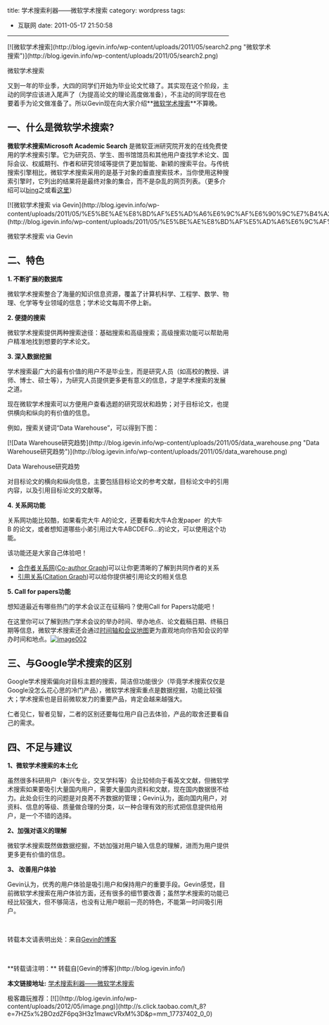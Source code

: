 title: 学术搜索利器——微软学术搜索
category: wordpress
tags:
- 互联网
date: 2011-05-17 21:50:58
---

<div id="attachment_1523" style="width: 610px" class="wp-caption aligncenter">[![微软学术搜索](http://blog.igevin.info/wp-content/uploads/2011/05/search2.png "微软学术搜索")](http://blog.igevin.info/wp-content/uploads/2011/05/search2.png)

微软学术搜索
</div>

又到一年的毕业季，大四的同学们开始为毕业论文忙碌了。其实现在这个阶段，主动的同学应该进入尾声了（为提高论文的理论高度做准备），不主动的同学现在也要着手为论文做准备了。所以Gevin现在向大家介绍**[微软学术搜索](http://academic.research.microsoft.com/)**不算晚。

## 一、什么是微软学术搜索?

**微软学术搜索Microsoft Academic Search** 是微软亚洲研究院开发的在线免费使用的学术搜索引擎。它为研究员、学生、图书馆馆员和其他用户查找学术论文、国际会议、权威期刊、作者和研究领域等提供了更加智能、新颖的搜索平台。与传统搜索引擎相比，微软学术搜索采用的是基于对象的垂直搜索技术，当你使用这种搜索引擎时，它列出的结果将是最终对象的集合，而不是杂乱的网页列表。（更多介绍可以[bing](http://cn.bing.com/?mkt=zh-CN)之或看[这里](http://baike.baidu.com/view/3320105.htm)）

<div id="attachment_1524" style="width: 1029px" class="wp-caption aligncenter">[![微软学术搜索 via Gevin](http://blog.igevin.info/wp-content/uploads/2011/05/%E5%BE%AE%E8%BD%AF%E5%AD%A6%E6%9C%AF%E6%90%9C%E7%B4%A2.png "微软学术搜索 via Gevin")](http://blog.igevin.info/wp-content/uploads/2011/05/%E5%BE%AE%E8%BD%AF%E5%AD%A6%E6%9C%AF%E6%90%9C%E7%B4%A2.png)

微软学术搜索 via Gevin
</div>

## 二、特色

**1\. 不断扩展的数据库**

微软学术搜索整合了海量的知识信息资源，覆盖了计算机科学、工程学、数学、物理、化学等专业领域的信息；学术论文每周不停上新。

**<span id="more-1262"></span>2\. 便捷的搜索**

微软学术搜索提供两种搜索途径：基础搜索和高级搜索；高级搜索功能可以帮助用户精准地找到想要的学术论文。

**3\. 深入数据挖掘**

学术搜索最广大的最有价值的用户不是毕业生，而是研究人员（如高校的教授、讲师、博士、硕士等），为研究人员提供更多更有意义的信息，才是学术搜索的发展之道。

现在微软学术搜索可以方便用户查看选题的研究现状和趋势；对于目标论文，也提供横向和纵向的有价值的信息。

例如，搜索关键词“Data Warehouse”，可以得到下图：

<div id="attachment_1525" style="width: 759px" class="wp-caption aligncenter">[![Data Warehouse研究趋势](http://blog.igevin.info/wp-content/uploads/2011/05/data_warehouse.png "Data Warehouse研究趋势")](http://blog.igevin.info/wp-content/uploads/2011/05/data_warehouse.png)

Data Warehouse研究趋势
</div>

对目标论文的横向和纵向信息，主要包括目标论文的参考文献，目标论文中的引用内容，以及引用目标论文的文献等。

**4\. 关系网功能**

关系网功能比较酷，如果看完大牛 A的论文，还要看和大牛A合发paper  的大牛B 的论文，或者想知道哪些小弟引用过大牛ABCDEFG…的论文，可以使用这个功能。

该功能还是大家自己体验吧！

*   [合作者关系网](http://academic.research.microsoft.com/VisualExplorer#922315)([Co-author Graph](http://academic.research.microsoft.com/VisualExplorer#922315))可以让你更清晰的了解到共同作者的关系
*   [引用关系](http://academic.research.microsoft.com/VisualExplorer#922315&amp;citation)([Citation Graph](http://academic.research.microsoft.com/VisualExplorer#922315&amp;citation))可以给你提供被引用论文的相关信息

**5\. Call for papers功能**

想知道最近有哪些热门的学术会议正在征稿吗？使用Call for Papers功能吧！

在这里你可以了解到热门学术会议的举办时间、举办地点、论文截稿日期、终稿日期等信息，微软学术搜索还会通过[时间轴和会议地图](http://academic.research.microsoft.com/CallForPaperList#latest=180)更为直观地向你告知会议的举办时间和地点。[![](http://blog.igevin.info/wp-content/uploads/2011/05/image002.jpg "image002")](http://blog.igevin.info/wp-content/uploads/2011/05/image002.jpg)

## 三、与Google学术搜索的区别

Google学术搜索偏向对目标主题的搜索，简洁但功能很少（毕竟学术搜索仅仅是Google没怎么花心思的冷门产品），微软学术搜索重点是数据挖掘，功能比较强大；学术搜索也是目前微软发力的重要产品，肯定会越来越强大。

仁者见仁，智者见智，二者的区别还要每位用户自己去体验，产品的取舍还要看自己的需求。

## 四、不足与建议

**1、微软学术搜索的本土化**

虽然很多科研用户（新兴专业，交叉学科等）会比较倾向于看英文文献，但微软学术搜索如果要吸引大量国内用户，需要大量国内资料和文献，现在国内数据很不给力。此处会衍生的问题是对良莠不齐数据的管理；Gevin认为，面向国内用户，对资料、信息的等级、质量做合理的分类，以一种合理有效的形式把信息提供给用户，是一个不错的选择。

**2、加强对语义的理解**

微软学术搜索既然做数据挖掘，不妨加强对用户输入信息的理解，进而为用户提供更多更有价值的信息。

**3、 改善用户体验**

Gevin认为，优秀的用户体验是吸引用户和保持用户的重要手段。Gevin感觉，目前微软学术搜索在用户体验方面，还有很多的细节要改善；虽然学术搜索的功能已经比较强大，但不够简洁，也没有让用户眼前一亮的特色，不能第一时间吸引用户。

&nbsp;

转载本文请表明出处：来自[Gevin的博客](http://blog.igevin.info/archives/1262)

&nbsp;
<div style="margin-top: 15px">
<p>**转载请注明：** 转载自[Gevin的博客](http://blog.igevin.info/)

**本文链接地址:** [学术搜索利器——微软学术搜索](http://blog.igevin.info/2011/05/microsoft-academic-search/)

</div>
<div>
极客趣玩推荐：[![](http://blog.igevin.info/wp-content/uploads/2012/05/image.png)](http://s.click.taobao.com/t_8?e=7HZ5x%2BOzdZF6pq3H3z1mawcVRxM%3D&#038;p=mm_17737402_0_0)
</div>
